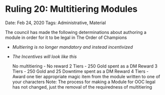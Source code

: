 # Ruling 20: Multitiering Modules

Date: Feb 24, 2020
Tags: Administrative, Material

The council has made the following determinations about authoring a module in order for it to be legal in The Order of Champions

- *Multiering is no longer mandatory and instead incentivized*
- *The Incentives will look like this*

    No multitiering - No reward
    2 Tiers - 250 Gold spent as a DM Reward
    3 Tiers - 250 Gold and 25 Downtime spent as a DM Reward
    4 Tiers - Award one tier appropriate magic item from the module written to one of your characters
    Note: The process for making a Module for OOC legal has not changed, just the removal of the requiredness of multitiering